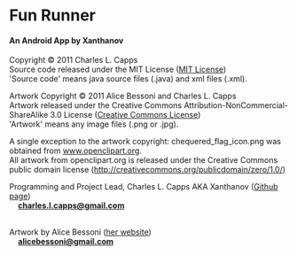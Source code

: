 <h1> Fun Runner </h1>
<h4> An Android App by Xanthanov </h4>

Copyright &copy; 2011 Charles L. Capps <br/>
Source code released under the MIT License (<a href="http://www.opensource.org/licenses/mit-license.php">MIT License</a>)<br/>
&apos;Source code&apos; means java source files (.java) and xml files (.xml). <br/>

Artwork Copyright &copy; 2011 Alice Bessoni and Charles L. Capps <br/>
Artwork released under the Creative Commons Attribution-NonCommercial-ShareAlike 3.0 License (<a href="http://creativecommons.org/licenses/by-nc-sa/3.0/">Creative Commons License</a>)<br/>
&apos;Artwork&apos; means any image files (.png or .jpg). <br/>

A single exception to the artwork copyright: chequered_flag_icon.png was obtained from www.openclipart.org. <br/>
All artwork from openclipart.org is released under the Creative Commons public domain license (http://creativecommons.org/publicdomain/zero/1.0/) <br /> 

Programming and Project Lead, Charles L. Capps AKA Xanthanov (<a href="https://www.github.com/Xanthanov">Github page</a>)<br/>
	&nbsp;&nbsp;&nbsp;&nbsp;<b>charles.l.capps@gmail.com</b></br>
</br>

Artwork by Alice Bessoni (<a href="http://www.alicebessoni.com/">her website</a>) <br/>
	&nbsp;&nbsp;&nbsp;&nbsp;<b>alicebessoni@gmail.com</b><br/>
